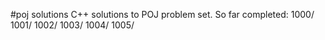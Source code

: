 #poj solutions
C++ solutions to POJ problem set. So far completed: 
1000/
1001/
1002/
1003/
1004/
1005/
